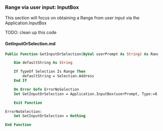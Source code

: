 ### Range via user input: InputBox

This section will focus on obtaining a Range from user input via the Application.InputBox

TODO: clean up this code

#### GetInputOrSelection.md

```vb
Public Function GetInputOrSelection(ByVal userPrompt As String) As Range

    Dim defaultString As String

    If TypeOf Selection Is Range Then
        defaultString = Selection.Address
    End If

    On Error GoTo ErrorNoSelection
    Set GetInputOrSelection = Application.InputBox(userPrompt, Type:=8, Default:=defaultString)

    Exit Function

ErrorNoSelection:
    Set GetInputOrSelection = Nothing

End Function
```
